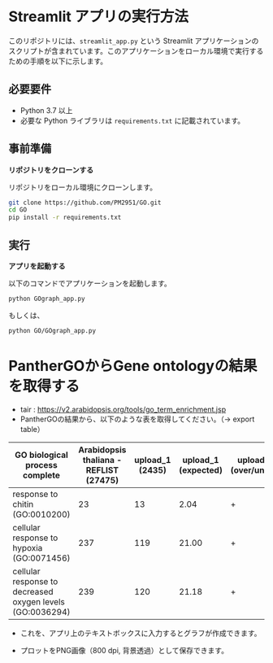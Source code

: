 # Streamlit アプリの実行方法

このリポジトリには、`streamlit_app.py` という Streamlit アプリケーションのスクリプトが含まれています。このアプリケーションをローカル環境で実行するための手順を以下に示します。

## 必要要件

- Python 3.7 以上
- 必要な Python ライブラリは `requirements.txt` に記載されています。

## 事前準備

**リポジトリをクローンする**

   リポジトリをローカル環境にクローンします。

   ```bash
   git clone https://github.com/PM2951/GO.git
   cd GO
   pip install -r requirements.txt
   ```

## 実行

**アプリを起動する**

   以下のコマンドでアプリケーションを起動します。

   ```bash
   python GOgraph_app.py
   ```

   もしくは、
   
   ```bash
   python GO/GOgraph_app.py
   ```

   
# PantherGOからGene ontologyの結果を取得する

   - tair : https://v2.arabidopsis.org/tools/go_term_enrichment.jsp
   - PantherGOの結果から、以下のような表を取得してください。（→ export table）

| GO biological process complete                      | Arabidopsis thaliana - REFLIST (27475) | upload_1 (2435) | upload_1 (expected)| upload_1 (over/under) | upload_1 (fold Enrichment) | upload_1 (P-value) |
|-----------------------------------------------------|-----------------------------------------|------------------|----------------------|------------------------|----------------------------|---------------------|
| response to chitin (GO:0010200)                    | 23                                      | 13               | 2.04              | +                      | 6.38                       | 2.73E-05           |
| cellular response to hypoxia (GO:0071456)          | 237                                     | 119              | 21.00              | +                      | 5.67                       | 3.95E-58           |
| cellular response to decreased oxygen levels (GO:0036294) | 239                                     | 120              | 21.18              | +                      | 5.67                       | 1.22E-58           |


   - これを、アプリ上のテキストボックスに入力するとグラフが作成できます。

   - プロットをPNG画像（800 dpi, 背景透過）として保存できます。

